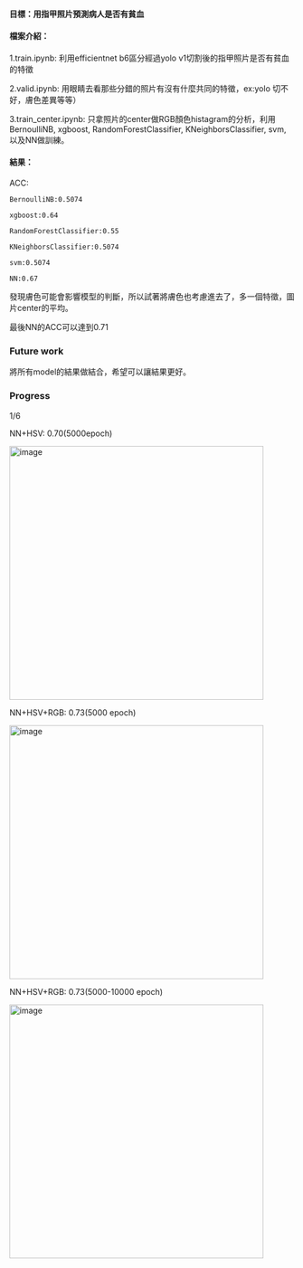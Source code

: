 #### 目標：用指甲照片預測病人是否有貧血

#### 檔案介紹：

1.train.ipynb: 利用efficientnet b6區分經過yolo v1切割後的指甲照片是否有貧血的特徵

2.valid.ipynb: 用眼睛去看那些分錯的照片有沒有什麼共同的特徵，ex:yolo 切不好，膚色差異等等）

3.train_center.ipynb: 只拿照片的center做RGB顏色histagram的分析，利用BernoulliNB, xgboost, RandomForestClassifier, KNeighborsClassifier, svm, 以及NN做訓練。

#### 結果：

ACC:

    BernoulliNB:0.5074

    xgboost:0.64

    RandomForestClassifier:0.55

    KNeighborsClassifier:0.5074

    svm:0.5074

    NN:0.67

發現膚色可能會影響模型的判斷，所以試著將膚色也考慮進去了，多一個特徵，圖片center的平均。

最後NN的ACC可以達到0.71

### Future work

將所有model的結果做結合，希望可以讓結果更好。

### Progress

1/6

NN+HSV: 0.70(5000epoch)

<img width="449" alt="image" src="https://user-images.githubusercontent.com/101687024/210930850-f91bce29-05d9-404e-b54f-96b2c913dd11.png">

NN+HSV+RGB: 0.73(5000 epoch)

<img width="449" alt="image" src="https://user-images.githubusercontent.com/101687024/210931949-ae80002b-7a9e-4f5f-9d50-4f3f05f93184.png">

NN+HSV+RGB: 0.73(5000-10000 epoch)

<img width="449" alt="image" src="https://user-images.githubusercontent.com/101687024/210933233-4a50e9cd-1c92-48c9-9abc-b3ac33a5ef4e.png">

